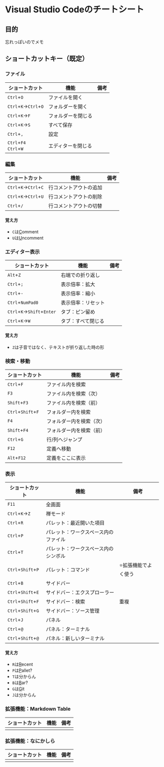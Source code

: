 # Visual Studio Codeのチートシート

## 目的

忘れっぽいのでメモ

## ショートカットキー（既定）

### ファイル

| ショートカット            | 機能               | 備考 |
| ------------------------- | ------------------ | ---- |
| `Ctrl`+`O`                | ファイルを開く     |      |
| `Ctrl`+`K`→`Ctrl`+`O`     | フォルダーを開く   |      |
| `Ctrl`+`K`→`F`            | フォルダーを閉じる |      |
| `Ctrl`+`K`→`S`            | すべて保存         |      |
| `Ctrl`+`,`                | 設定               |      |
| `Ctrl`+`F4`<br>`Ctrl`+`W` | エディターを閉じる |      |

### 編集

| ショートカット        | 機能                   | 備考 |
| --------------------- | ---------------------- | ---- |
| `Ctrl`+`K`→`Ctrl`+`C` | 行コメントアウトの追加 |      |
| `Ctrl`+`K`→`Ctrl`+`U` | 行コメントアウトの削除 |      |
| `Ctrl`+`/`            | 行コメントアウトの切替 |      |

#### 覚え方
- `C`は<u>C</u>omment
- `U`は<u>U</u>ncomment

### エディター表示

| ショートカット             | 機能               | 備考 |
| -------------------------- | ------------------ | ---- |
| `Alt`+`Z`                  | 右端での折り返し   |      |
| `Ctrl`+`;`                 | 表示倍率：拡大     |      |
| `Ctrl`+`-`                 | 表示倍率：縮小     |      |
| `Ctrl`+`NumPad0`           | 表示倍率：リセット |      |
| `Ctrl`+`K`→`Shift`+`Enter` | タブ：ピン留め     |      |
| `Ctrl`+`K`→`W`             | タブ：すべて閉じる |      |

#### 覚え方
- `Z`は子音ではなく、テキストが折り返した時の形

### 検索・移動

| ショートカット     | 機能                     | 備考 |
| ------------------ | ------------------------ | ---- |
| `Ctrl`+`F`         | ファイル内を検索         |      |
| `F3`               | ファイル内を検索（次）   |      |
| `Shift`+`F3`       | ファイル内を検索（前）   |      |
| `Ctrl`+`Shift`+`F` | フォルダー内を検索       |      |
| `F4`               | フォルダー内を検索（次） |      |
| `Shift`+`F4`       | フォルダー内を検索（前） |      |
| `Ctrl`+`G`         | 行/列へジャンプ          |      |
| `F12`              | 定義へ移動               |      |
| `Alt`+`F12`        | 定義をここに表示         |      |

### 表示

| ショートカット     | 機能                                 | 備考                 |
| ------------------ | ------------------------------------ | -------------------- |
| `F11`              | 全画面                               |                      |
| `Ctrl`+`K`→`Z`     | 禅モード                             |                      |
| `Ctrl`+`R`         | パレット：最近開いた項目             |                      |
| `Ctrl`+`P`         | パレット：ワークスペース内のファイル |                      |
| `Ctrl`+`T`         | パレット：ワークスペース内のシンボル |                      |
| `Ctrl`+`Shift`+`P` | パレット：コマンド                   | ⭐拡張機能でよく使う |
| `Ctrl`+`B`         | サイドバー                           |                      |
| `Ctrl`+`Shift`+`E` | サイドバー：エクスプローラー         |                      |
| `Ctrl`+`Shift`+`F` | サイドバー：検索                     | 重複                 |
| `Ctrl`+`Shift`+`G` | サイドバー：ソース管理               |                      |
| `Ctrl`+`J`         | パネル                               |                      |
| `Ctrl`+`@`         | パネル：ターミナル                   |                      |
| `Ctrl`+`Shift`+`@` | パネル：新しいターミナル             |                      |

#### 覚え方
- `R`は<u>R</u>ecent
- `P`は<u>P</u>allet?
- `T`は分からん
- `B`は<u>B</u>ar?
- `G`は<u>G</u>it
- `J`は分からん

### 拡張機能：Markdown Table

| ショートカット | 機能 | 備考 |
| -------------- | ---- | ---- |
|                |      |      |

### 拡張機能：なにかしら

| ショートカット | 機能 | 備考 |
| -------------- | ---- | ---- |
|                |      |      |
